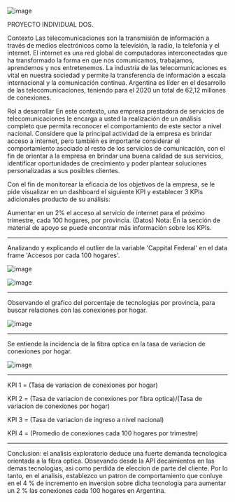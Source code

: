 ![image](https://user-images.githubusercontent.com/116245753/234511091-8beb0f04-b465-4da1-bdbe-f230e073de05.png)

PROYECTO INDIVIDUAL DOS.

Contexto
Las telecomunicaciones son la transmisión de información a través de medios electrónicos como la televisión, la radio, la telefonía y el internet. El internet es una red global de computadoras interconectadas que ha transformado la forma en que nos comunicamos, trabajamos, aprendemos y nos entretenemos. La industria de las telecomunicaciones es vital en nuestra sociedad y permite la transferencia de información a escala internacional y la comunicación continua. Argentina es líder en el desarrollo de las telecomunicaciones, teniendo para el 2020 un total de 62,12 millones de conexiones.


Rol a desarrollar
En este contexto, una empresa prestadora de servicios de telecomunicaciones le encarga a usted la realización de un análisis completo que permita reconocer el comportamiento de este sector a nivel nacional. Considere que la principal actividad de la empresa es brindar acceso a internet, pero también es importante considerar el comportamiento asociado al resto de los servicios de comunicación, con el fin de orientar a la empresa en brindar una buena calidad de sus servicios, identificar oportunidades de crecimiento y poder plantear soluciones personalizadas a sus posibles clientes.

Con el fin de monitorear la eficacia de los objetivos de la empresa, se le pide visualizar en un dashboard el siguiente KPI y establecer 3 KPIs adicionales producto de su análisis:

Aumentar en un 2% el acceso al servicio de internet para el próximo trimestre, cada 100 hogares, por provincia. (Datos)
Nota: En la sección de material de apoyo se puede encontrar más información sobre los KPIs.

_______________________________________________________________________________________________________________________________________________

Analizando y explicando el outlier de la variable 'Cappital Federal' en el data frame 'Accesos por cada 100 hogares'.

![image](https://user-images.githubusercontent.com/116245753/234512635-e407b0b4-3089-43b1-a34e-636548713756.png)

![image](https://user-images.githubusercontent.com/116245753/234512842-b0dd8dcc-62f6-4eb2-8bcb-1bf247bfbf8e.png)

_______________________________________________________________________________________________________________________________________________

Observando el grafico del porcentaje de tecnologias por provincia, para buscar relaciones con las conexiones por hogar.

![image](https://user-images.githubusercontent.com/116245753/234514000-8d62af3d-eadb-46c8-855f-9cb9797daf8c.png)

___________________________________________________________________________________________________________________________________________________

Se entiende la incidencia de la fibra optica en la tasa de variacion de conexiones por hogar.

![image](https://user-images.githubusercontent.com/116245753/234514939-f2546bac-5f75-425b-b567-c80d86f12a5b.png)

______________________________________________________________________________________________________________________________________________


KPI 1 = (Tasa de variacion de conexiones por hogar)

KPI 2 = (Tasa de variacion de conexiones por fibra optica)/(Tasa de variacion de conexiones por hogar)

KPI 3 = (Tasa de variacion de ingreso a nivel nacional)

KPI 4 = (Promedio de conexiones cada 100 hogares por trimestre)

_____________________________________________________________________________________________________________________________

Conclusion: el analisis exploratorio deduce una fuerte demanda tecnologica orientada a la fibra optica. Obsevando desde la API decaimientos en las demas tecnologias,
asi como perdida de eleccion de parte del cliente. Por lo tanto, en el analisis, establezco un patron de comportamiento que conluye en el 4 % de incremento
en inversion sobre dicha tecnologia para aumentar un 2 % las conexiones cada 100 hogares en Argentina.


